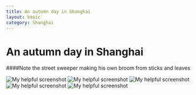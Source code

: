 ```yaml
---
title: An autumn day in Shanghai
layout: basic
category: Shanghai
---
```



An autumn day in Shanghai
=========================

####Note the street sweeper making his own broom from sticks and leaves

![My helpful screenshot](http://res.cloudinary.com/djfwqxjdx/image/upload/v1412612314/IMG_6873_exx8xo.jpg)
![My helpful screenshot](http://res.cloudinary.com/djfwqxjdx/image/upload/v1412612376/IMG_6869_yyax7u.jpg)
![My helpful screenshot](http://res.cloudinary.com/djfwqxjdx/image/upload/v1412612215/IMG_6868_fqco9j.jpg)
![My helpful screenshot](http://res.cloudinary.com/djfwqxjdx/image/upload/v1412612333/IMG_6865_ymgenb.jpg)
![My helpful screenshot](http://res.cloudinary.com/djfwqxjdx/image/upload/v1412612098/IMG_6867_zrjs8a.jpg)

